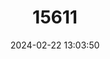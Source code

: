 ---
title: "15611"
category: "Handleyomys rhabdops"
draft: false
date: 2024-02-22 13:03:50
languages:
  English: ["Striped Rice Rat"]
---